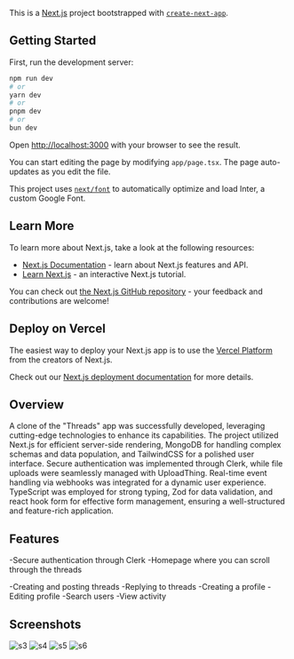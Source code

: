 This is a [Next.js](https://nextjs.org/) project bootstrapped with [`create-next-app`](https://github.com/vercel/next.js/tree/canary/packages/create-next-app).

## Getting Started

First, run the development server:

```bash
npm run dev
# or
yarn dev
# or
pnpm dev
# or
bun dev
```

Open [http://localhost:3000](http://localhost:3000) with your browser to see the result.

You can start editing the page by modifying `app/page.tsx`. The page auto-updates as you edit the file.

This project uses [`next/font`](https://nextjs.org/docs/basic-features/font-optimization) to automatically optimize and load Inter, a custom Google Font.

## Learn More

To learn more about Next.js, take a look at the following resources:

- [Next.js Documentation](https://nextjs.org/docs) - learn about Next.js features and API.
- [Learn Next.js](https://nextjs.org/learn) - an interactive Next.js tutorial.

You can check out [the Next.js GitHub repository](https://github.com/vercel/next.js/) - your feedback and contributions are welcome!

## Deploy on Vercel

The easiest way to deploy your Next.js app is to use the [Vercel Platform](https://vercel.com/new?utm_medium=default-template&filter=next.js&utm_source=create-next-app&utm_campaign=create-next-app-readme) from 
the creators of Next.js.

Check out our [Next.js deployment documentation](https://nextjs.org/docs/deployment) for more details.

## Overview
A clone of the "Threads" app was successfully developed, leveraging cutting-edge technologies to enhance its capabilities. The project utilized Next.js for efficient server-side rendering, MongoDB for handling complex schemas and data population, and TailwindCSS for a polished user interface. Secure authentication was implemented through Clerk, while file uploads were seamlessly managed with UploadThing. Real-time event handling via webhooks was integrated for a dynamic user experience. TypeScript was employed for strong typing, Zod for data validation, and react hook form for effective form management, ensuring a well-structured and feature-rich application.

## Features
-Secure authentication through Clerk  -Homepage where you can scroll through the threads

-Creating and posting threads
-Replying to threads 
-Creating a profile
-Editing profile
-Search users
-View activity

## Screenshots
![s3](https://github.com/aun1414/Threads-App/assets/106032365/39f7e1dd-1899-45e2-85da-61a236a8cc49)
![s4](https://github.com/aun1414/Threads-App/assets/106032365/b375c995-123e-4fda-a702-3c50290af4d9)
![s5](https://github.com/aun1414/Threads-App/assets/106032365/5413ee6c-ca84-4928-bdf3-bf4b395810ce)
![s6](https://github.com/aun1414/Threads-App/assets/106032365/43f83da7-306a-4707-b0f7-3eb9f1686616)




##
